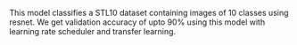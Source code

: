 This model classifies a STL10 dataset containing images of 10 classes using resnet. We get validation accuracy of upto 90% using this model with learning rate scheduler and transfer learning.
